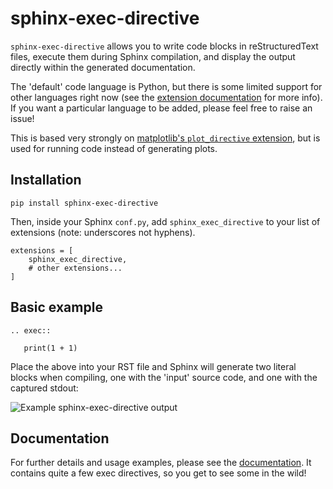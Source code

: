 # sphinx-exec-directive

`sphinx-exec-directive` allows you to write code blocks in reStructuredText files, execute them during Sphinx compilation, and display the output directly within the generated documentation.

The 'default' code language is Python, but there is some limited support for other languages right now (see the [extension documentation](https://yongrenjie.github.io/sphinx-exec-directive) for more info).
If you want a particular language to be added, please feel free to raise an issue!

This is based very strongly on [matplotlib's `plot_directive` extension](https://matplotlib.org/stable/api/sphinxext_plot_directive_api.html?highlight=plot%20directive#module-matplotlib.sphinxext.plot_directive), but is used for running code instead of generating plots.


## Installation

```
pip install sphinx-exec-directive
```

Then, inside your Sphinx `conf.py`, add `sphinx_exec_directive` to your list of extensions (note: underscores not hyphens).

```
extensions = [
    sphinx_exec_directive,
    # other extensions...
]
```

## Basic example

```
.. exec::
   
   print(1 + 1)
```

Place the above into your RST file and Sphinx will generate two literal blocks when compiling, one with the 'input' source code, and one with the captured stdout:

![Example sphinx-exec-directive output](https://i.stack.imgur.com/5sVSS.png)


## Documentation

For further details and usage examples, please see the [documentation](https://yongrenjie.github.io/sphinx-exec-directive).
It contains quite a few exec directives, so you get to see some in the wild!
